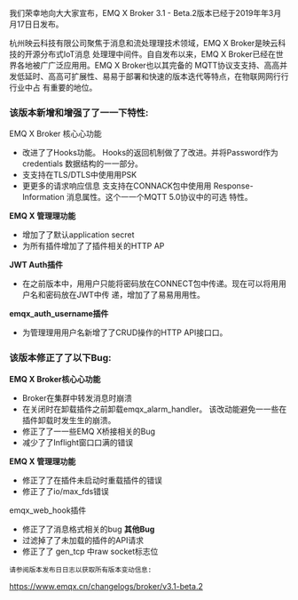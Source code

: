 


我们荣幸地向⼤大家宣布，EMQ X Broker 3.1 - Beta.2版本已经于2019年年3⽉月17⽇日发布。 

杭州映云科技有限公司聚焦于消息和流处理理技术领域，EMQ X Broker是映云科技的开源分布式IoT消息 处理理中间件。⾃自发布以来，EMQ X Broker已经在世界各地被⼴广泛应⽤用。EMQ X Broker也以其完备的 MQTT协议⽀支持、⾼高并发低延时、⾼高可扩展性、易易于部署和快速的版本迭代等特点，在物联⽹网⾏行行业中占 有重要的地位。 

### 该版本新增和增强了了⼀一下特性: 

EMQ X Broker 核⼼心功能 

- 改进了了Hooks功能。 
  Hooks的返回机制做了了改进。并将Password作为 credentials 数据结构的⼀一部分。 
- ⽀支持在TLS/DTLS中使⽤用PSK 
- 更更多的请求响应信息 
  ⽀支持在CONNACK包中使⽤用 Response-Information 消息属性。这个⼀一个MQTT 5.0协议中的可选 特性。 

**EMQ X 管理理功能**

- 增加了了默认application secret
- 为所有插件增加了了插件相关的HTTP AP

**JWT Auth插件** 

- 在之前版本中，⽤用户只能将密码放在CONNECT包中传递。现在可以将⽤用户名和密码放在JWT中传 递，增加了了易易⽤用性。 

**emqx_auth_username插件** 

- 为管理理⽤用户名新增了了CRUD操作的HTTP API接⼝口。 

### 该版本修正了了以下Bug: 

**EMQ X Broker核⼼心功能** 

- Broker在集群中转发消息时崩溃 
- 在关闭时在卸载插件之前卸载emqx_alarm_handler。 该改动能避免⼀一些在插件卸载时发⽣生的崩溃。 
- 修正了了⼀一些EMQ X桥接相关的Bug 
- 减少了了Inflight窗⼝口满的错误 

**EMQ X 管理理功能** 

- 修正了了在插件未启动时重载插件的错误 
- 修正了了io/max_fds错误 

emqx_web_hook插件 

- 修正了了消息格式相关的bug 
  **其他Bug** 
- 过滤掉了了未加载的插件的API请求 
- 修正了了 gen_tcp 中raw socket标志位 

```
请参阅版本发布⽇日志以获取所有版本变动信息:
```



https://www.emqx.cn/changelogs/broker/v3.1-beta.2

